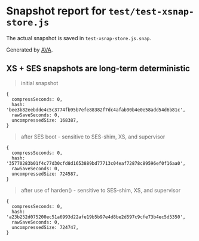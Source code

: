 # Snapshot report for `test/test-xsnap-store.js`

The actual snapshot is saved in `test-xsnap-store.js.snap`.

Generated by [AVA](https://avajs.dev).

## XS + SES snapshots are long-term deterministic

> initial snapshot

    {
      compressSeconds: 0,
      hash: 'bee3b82eebdde4c5c3774fb95b7efe88382f7dc4afab90b4e0e58add54d6b81c',
      rawSaveSeconds: 0,
      uncompressedSize: 168387,
    }

> after SES boot - sensitive to SES-shim, XS, and supervisor

    {
      compressSeconds: 0,
      hash: '35770283b01f4c77d30cfd8d1653889bd77713c04eaf72878c89596ef0f16aa0',
      rawSaveSeconds: 0,
      uncompressedSize: 724587,
    }

> after use of harden() - sensitive to SES-shim, XS, and supervisor

    {
      compressSeconds: 0,
      hash: 'a23b252d075200ec51a6993d22afe19b5b97e4d8be2d597c9cfe73b4ec5d5350',
      rawSaveSeconds: 0,
      uncompressedSize: 724747,
    }
